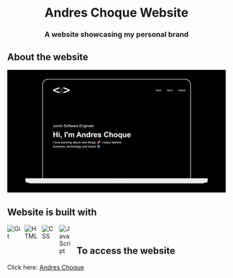 <!-----Title card----->
<p align="center">
  <h1 align="center">Andres Choque Website</h1>

  <h3 align="center">A website showcasing my personal brand</h3>
</p>


## About the website
![home page](https://github.com/andreschoque3/Personal-Website/blob/main/images/Andres_Choque_Portfolio_Website.png)


## Website is built with
<img align="left" alt="Git" width="30px" style="padding-right:10px;" src="https://cdn.jsdelivr.net/gh/devicons/devicon/icons/git/git-original.svg" />
<img align="left" alt="HTML" width="30px" style="padding-right:10px;" src="https://cdn.jsdelivr.net/gh/devicons/devicon/icons/html5/html5-plain.svg" />
<img align="left" alt="CSS" width="30px" style="padding-right:10px;" src="https://cdn.jsdelivr.net/gh/devicons/devicon/icons/css3/css3-plain.svg" />
<img align="left" alt="JavaScript" width="30px" style="padding-right:10px;" src="https://cdn.jsdelivr.net/gh/devicons/devicon/icons/javascript/javascript-plain.svg" />

<br />

## To access the website
Click here: [Andres Choque](https://www.andreschoque.com/)
